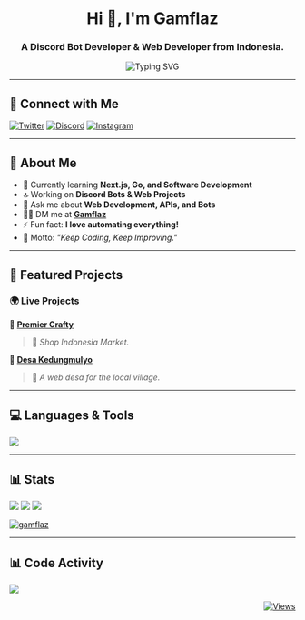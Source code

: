 <h1 align="center">Hi 👋, I'm Gamflaz</h1>
<h3 align="center">A Discord Bot Developer & Web Developer from Indonesia.</h3>

<p align="center">
    <img src="https://readme-typing-svg.herokuapp.com?font=JetBrains+Mono&pause=1000&center=true&vCenter=true&random=true&width=435&lines=Backend+Web+Developer;Discord+Bot+Developer;Software+Engineer&color=FF0000&color=FF7F00&color=FFFF00&color=00FF00&color=0000FF&color=4B0082&color=8B00FF" alt="Typing SVG" />
</p>

---

## 🔗 Connect with Me

<!-- [![GitHub](https://img.shields.io/badge/-GitHub-333?style=for-the-badge&logo=github)](https://github.com/MomoPi-Dark) -->

[![Twitter](https://img.shields.io/badge/-Twitter-000000?style=for-the-badge&logo=x&logoColor=white)](https://twitter.com/ibalkocak_)
[![Discord](https://img.shields.io/badge/Discord-5865F2?style=for-the-badge&logo=discord&logoColor=white)](https://discord.com/users/735195431927021728)
[![Instagram](https://img.shields.io/badge/-Instagram-E4405F?style=for-the-badge&logo=instagram&logoColor=white)](https://www.instagram.com/ibaalkocak_/)

---

## 🚀 About Me

- 🌱 Currently learning **Next.js, Go, and Software Development**
- 🔝 Working on **Discord Bots & Web Projects**
- 💬 Ask me about **Web Development, APIs, and Bots**
- 👨‍💻 DM me at **[Gamflaz](https://www.instagram.com/ibaalkocak_/)**
- ⚡ Fun fact: **I love automating everything!**
- 🎯 Motto: _"Keep Coding, Keep Improving."_

---

## 🚀 Featured Projects

### 🌍 Live Projects

🔗 **[Premier Crafty](https://www.premier-crafty.my.id/)**

> 🛒 _Shop Indonesia Market._

🔗 **[Desa Kedungmulyo](https://desakedungmulyo.vercel.app/)**

> 🌾 _A web desa for the local village._

---

## 💻 Languages & Tools

<p align="start">
  <img src="https://skillicons.dev/icons?i=vscode,docker,androidstudio,idea,js,ts,go,nextjs,cpp,dart,flutter,java,python,github&theme=dark">
</p>

---

## 📊 Stats

![](https://github-readme-stats.vercel.app/api?username=MomoPi-Dark&theme=tokyonight&hide_border=true&include_all_commits=false&count_private=false)
![](https://github-readme-streak-stats.herokuapp.com/?user=MomoPi-Dark&theme=tokyonight&hide_border=true)
![](https://github-readme-stats.vercel.app/api/top-langs/?username=MomoPi-Dark&theme=tokyonight&hide_border=true&include_all_commits=false&count_private=false&layout=compact)

<p align="left">
    <a href="https://github.com/ryo-ma/github-profile-trophy">
        <img src="https://github-profile-trophy.vercel.app/?username=momopi-dark&theme=onedark" alt="gamflaz" />
    </a>
</p>

---

## 📊 Code Activity

<p>
    <a href="https://wakatime.com">
        <img src="https://wakatime.com/share/@1613dde9-c8f6-48d2-af00-7e1a7a4183f9/73473456-a66b-4a0f-82e9-bfea5a1756bc.png" />
    </a>
</p>

<div align="end">
  <a href="https://github.com/MomoPi-Dark">
      <img src="https://komarev.com/ghpvc/?username=MomoPi-Dark&label=VIEWS&style=for-the-badge&color=orange" alt="Views">
  </a>
</div>
